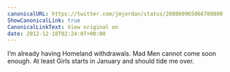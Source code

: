 ```yaml
---
canonicalURL: https://twitter.com/jmjordan/status/280860965866700800
ShowCanonicalLink: true
CanonicalLinkText: View original on
date: 2012-12-18T02:24:07+00:00
---
```

I’m already having Homeland withdrawals. Mad Men cannot come soon enough. At least Girls starts in January and should tide me over.